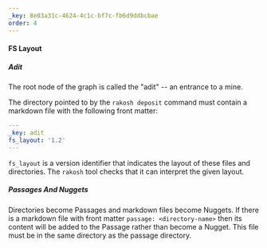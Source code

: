 ```yaml
---
_key: 8e03a31c-4624-4c1c-bf7c-fb6d9ddbcbae
order: 4
---
```


#### FS Layout

##### Adit

The root node of the graph is called the "adit" -- an entrance to a mine.

The directory pointed to by the `rakosh deposit` command must contain a markdown file with the following front matter:

```yaml
---
_key: adit
fs_layout: '1.2'
---
```

`fs_layout` is a version identifier that indicates the layout of these files and directories. The `rakosh` tool checks that it can interpret the given layout.

##### Passages And Nuggets

Directories become Passages and markdown files become Nuggets. If there is a markdown file with front matter `passage: <directory-name>` then its content will be added to the Passage rather than become a Nugget. This file must be in the same directory as the passage directory.
